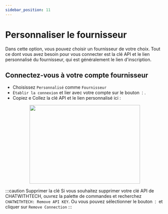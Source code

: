 ```yaml
---
sidebar_position: 11
---
```


# Personnaliser le fournisseur

Dans cette option, vous pouvez choisir un fournisseur de votre choix. Tout ce dont vous avez besoin pour vous connecter est la clé API et le lien personnalisé du fournisseur, qui est généralement le lien d'inscription.

## Connectez-vous à votre compte fournisseur
- Choisissez `Personnalisé` comme `Fournisseur`
- `Établir la connexion` et lier avec votre compte sur le bouton `⋮`.
- Copiez e Collez la clé API et le lien personnalisé ici :

<p align="center">
      <img width="350" height="250" src="https://github.com/davila7/code-gpt-docs/assets/37567214/38e34a46-58db-4530-8cfd-8ca8f948894d" />
</p>
  

  
:::caution Supprimer la clé
Si vous souhaitez supprimer votre clé API de CHATWITHTECH, ouvrez la palette de commandes et recherchez `CHATWITHTECH: Remove API KEY`. Ou vous pouvez sélectionner le bouton `⋮` et cliquer sur `Remove Connection`
:::
